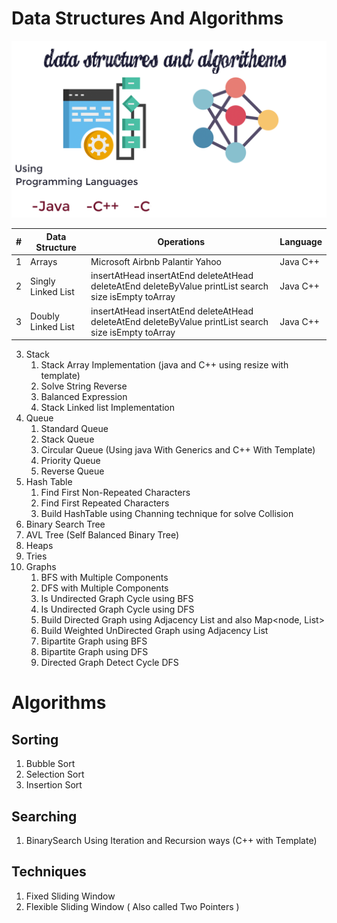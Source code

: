 # Data Structures And Algorithms
![Data Structures And Algorithms ](DataStructuresAndAlgorithems.png)


| #   | Data Structure     | Operations                                                                                            | Language |
|-----|--------------------|-------------------------------------------------------------------------------------------------------|----------|
| 1   | Arrays             | Microsoft Airbnb Palantir Yahoo                                                                       | Java C++ |
| 2   | Singly Linked List | insertAtHead insertAtEnd deleteAtHead deleteAtEnd deleteByValue printList search size isEmpty toArray | Java C++ |
| 3   | Doubly Linked List | insertAtHead insertAtEnd deleteAtHead deleteAtEnd deleteByValue printList search size isEmpty toArray | Java C++ |
3. Stack
   1. Stack Array Implementation (java and C++ using resize with template)
   2. Solve String Reverse
   3. Balanced Expression
   4. Stack Linked list Implementation
4. Queue
   1. Standard Queue
   2. Stack Queue
   3. Circular Queue (Using java With Generics and C++ With Template)
   4. Priority Queue
   5. Reverse Queue
5. Hash Table
   1. Find First Non-Repeated Characters
   2. Find First Repeated Characters
   3. Build HashTable using Channing technique for solve Collision
6. Binary Search Tree
7. AVL Tree (Self Balanced Binary Tree)
8. Heaps
9. Tries
10. Graphs
    1. BFS with Multiple Components
    2. DFS with Multiple Components
    3. Is Undirected Graph Cycle using BFS
    4. Is Undirected Graph Cycle using DFS
    5. Build Directed Graph using Adjacency List and also Map<node, List<nodes>>
    6. Build Weighted UnDirected Graph using Adjacency List<Edges>
    7. Bipartite Graph using BFS
    8. Bipartite Graph using DFS
    9. Directed Graph Detect Cycle DFS


# Algorithms

## Sorting
1. Bubble Sort
2. Selection Sort
3. Insertion Sort

## Searching
1. BinarySearch Using Iteration and Recursion ways (C++ with Template)

## Techniques
1. Fixed Sliding Window 
2. Flexible Sliding Window ( Also called Two Pointers )
